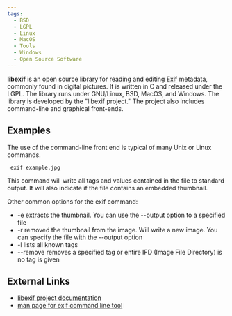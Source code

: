 ```yaml
---
tags:
  - BSD
  - LGPL
  - Linux
  - MacOS
  - Tools
  - Windows
  - Open Source Software
---
```

**libexif** is an open source library for reading and editing
[Exif](exif.md) metadata, commonly found in digital pictures. It is written in
C and released under the LGPL. The library runs under GNU/Linux, BSD, MacOS,
and Windows. The library is developed by the "libexif project." The project
also includes command-line and graphical front-ends.

## Examples

The use of the command-line front end is typical of many Unix or Linux commands.

` exif example.jpg`

This command will write all tags and values contained in the file to standard
output. It will also indicate if the file contains an embedded thumbnail.

Other common options for the exif command:

* -e extracts the thumbnail. You can use the --output option to a specified file
* -r removed the thumbnail from the image. Will write a new image. You can
  specify the file with the --output option
* -l lists all known tags
* --remove removes a specified tag or entire IFD (Image File Directory) is no
  tag is given

## External Links

* [libexif project documentation](https://libexif.sourceforge.net/docs.html)
* [man page for exif command line tool](https://libexif.sourceforge.net/man/exif.html)
